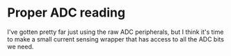 # Proper ADC reading

I've gotten pretty far just using the raw ADC peripherals, but I think it's time to make a small
current sensing wrapper that has access to all the ADC bits we need.

